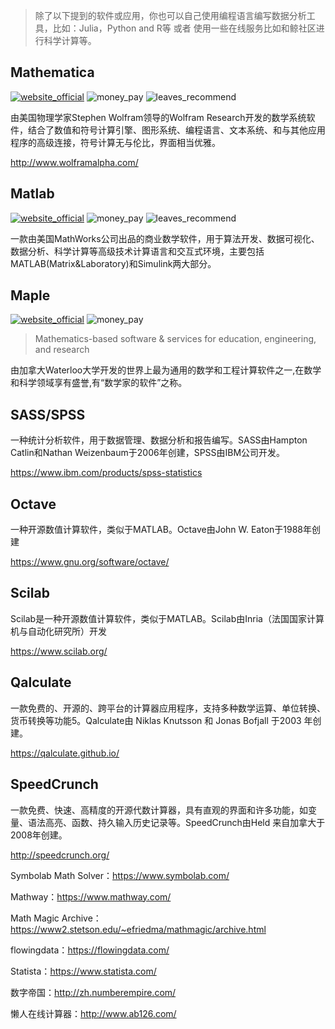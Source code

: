 > 除了以下提到的软件或应用，你也可以自己使用编程语言编写数据分析工具，比如：Julia，Python and R等 或者 使用一些在线服务比如和鲸社区进行科学计算等。

## Mathematica

[![website_official](https://gitbook07.oss-cn-hangzhou.aliyuncs.com/website_official.svg)](http://www.wolfram.com/mathematica/) ![money_pay](https://gitbook07.oss-cn-hangzhou.aliyuncs.com/money_pay.svg) ![leaves_recommend](https://gitbook07.oss-cn-hangzhou.aliyuncs.com/leaves_rec.svg) 

由美国物理学家Stephen Wolfram领导的Wolfram Research开发的数学系统软件，结合了数值和符号计算引擎、图形系统、编程语言、文本系统、和与其他应用程序的高级连接，符号计算无与伦比，界面相当优雅。

http://www.wolframalpha.com/

## Matlab
[![website_official](https://gitbook07.oss-cn-hangzhou.aliyuncs.com/website_official.svg)](https://www.mathworks.com/) ![money_pay](https://gitbook07.oss-cn-hangzhou.aliyuncs.com/money_pay.svg) ![leaves_recommend](https://gitbook07.oss-cn-hangzhou.aliyuncs.com/leaves_rec.svg)

一款由美国MathWorks公司出品的商业数学软件，用于算法开发、数据可视化、数据分析、科学计算等高级技术计算语言和交互式环境，主要包括MATLAB(Matrix&Laboratory)和Simulink两大部分。

## Maple
[![website_official](https://gitbook07.oss-cn-hangzhou.aliyuncs.com/website_official.svg)](https://www.maplesoft.com/)  ![money_pay](https://gitbook07.oss-cn-hangzhou.aliyuncs.com/money_pay.svg)

> Mathematics-based software & services for education, engineering, and research

由加拿大Waterloo大学开发的世界上最为通用的数学和工程计算软件之一,在数学和科学领域享有盛誉,有“数学家的软件”之称。

## SASS/SPSS

一种统计分析软件，用于数据管理、数据分析和报告编写。SASS由Hampton Catlin和Nathan Weizenbaum于2006年创建，SPSS由IBM公司开发。

https://www.ibm.com/products/spss-statistics

## Octave

一种开源数值计算软件，类似于MATLAB。Octave由John W. Eaton于1988年创建

https://www.gnu.org/software/octave/

## Scilab

Scilab是一种开源数值计算软件，类似于MATLAB。Scilab由Inria（法国国家计算机与自动化研究所）开发

https://www.scilab.org/

## Qalculate

一款免费的、开源的、跨平台的计算器应用程序，支持多种数学运算、单位转换、货币转换等功能5。Qalculate由 Niklas Knutsson 和 Jonas Bofjall 于2003 年创建。

https://qalculate.github.io/

## SpeedCrunch

一款免费、快速、高精度的开源代数计算器，具有直观的界面和许多功能，如变量、语法高亮、函数、持久输入历史记录等。SpeedCrunch由Held 来自加拿大于2008年创建。

http://speedcrunch.org/



Symbolab Math Solver：https://www.symbolab.com/

Mathway：https://www.mathway.com/

Math Magic Archive：https://www2.stetson.edu/~efriedma/mathmagic/archive.html


flowingdata：https://flowingdata.com/

Statista：https://www.statista.com/

数字帝国：http://zh.numberempire.com/

懒人在线计算器：http://www.ab126.com/

